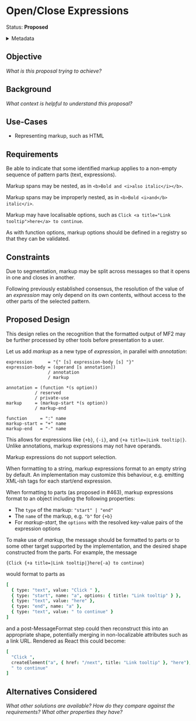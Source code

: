 # Open/Close Expressions

Status: **Proposed**

<details>
	<summary>Metadata</summary>
	<dl>
		<dt>Contributors</dt>
		<dd>@eemeli</dd>
		<dt>First proposed</dt>
		<dd>2023-09-05</dd>
		<dt>Pull Request</dt>
		<dd>#000</dd>
	</dl>
</details>

## Objective

_What is this proposal trying to achieve?_

## Background

_What context is helpful to understand this proposal?_

## Use-Cases

- Representing markup, such as HTML

## Requirements

Be able to indicate that some identified markup applies to
a non-empty sequence of pattern parts (text, expressions).

Markup spans may be nested,
as in `<b>Bold and <i>also italic</i></b>`.

Markup spans may be improperly nested,
as in `<b>Bold <i>and</b> italic</i>`.

Markup may have localisable options,
such as `Click <a title="Link tooltip">here</a> to continue`.

As with function options,
markup options should be defined in a registry so that they can be validated.

## Constraints

Due to segmentation,
markup may be split across messages so that it opens in one and closes in another.

Following previously established consensus,
the resolution of the value of an _expression_ may only depend on its own contents,
without access to the other parts of the selected pattern.

## Proposed Design

This design relies on the recognition that the formatted output of MF2
may be further processed by other tools before presentation to a user.

Let us add _markup_ as a new type of _expression_,
in parallel with _annotation_:

```abnf
expression      = "{" [s] expression-body [s] "}"
expression-body = (operand [s annotation])
                / annotation
                / markup

annotation = (function *(s option))
           / reserved
           / private-use
markup     = (markup-start *(s option))
           / markup-end

function     = ":" name
markup-start = "+" name
markup-end   = "-" name
```

This allows for expressions like `{+b}`, `{-i}`, and `{+a title=|Link tooltip|}`.
Unlike annotations, markup expressions may not have operands.

Markup expressions do not support selection.

When formatting to a string,
markup expressions format to an empty string by default.
An implementation may customize this behaviour,
e.g. emitting XML-ish tags for each start/end expression.

When formatting to parts (as proposed in #463),
markup expressions format to an object including the following properties:

- The `type` of the markup: `"start" | "end"`
- The `name` of the markup, e.g. `"b"` for `{+b}`
- For _markup-start_, the `options` with the resolved key-value pairs of the expression options

To make use of _markup_,
the message should be formatted to parts or to some other target supported by the implementation,
and the desired shape constructed from the parts.
For example, the message

```
{Click {+a title=|Link tooltip|}here{-a} to continue}
```

would format to parts as

```coffee
[
  { type: "text", value: "Click " },
  { type: "start", name: "a", options: { title: "Link tooltip" } },
  { type: "text", value: "here" },
  { type: "end", name: "a" },
  { type: "text", value: " to continue" }
]
```

and a post-MessageFormat step could then reconstruct this into an appropriate shape,
potentially merging in non-localizable attributes such as a link URL.
Rendered as React this could become:

```coffee
[
  "Click ",
  createElement("a", { href: "/next", title: "Link tooltip" }, "here"),
  " to continue"
]
```

## Alternatives Considered

_What other solutions are available?_
_How do they compare against the requirements?_
_What other properties they have?_
